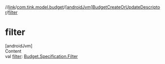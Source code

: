 //[link](../../index.md)/[com.tink.model.budget](../index.md)/[[androidJvm]BudgetCreateOrUpdateDescriptor](index.md)/[filter](filter.md)



# filter  
[androidJvm]  
Content  
val [filter](filter.md): [Budget.Specification.Filter](../[android-jvm]-budget/-specification/-filter/index.md)  



